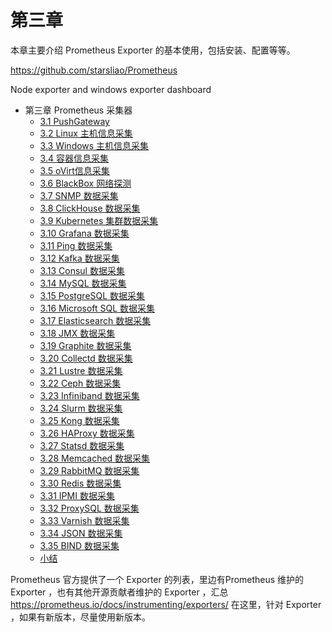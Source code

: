 # 第三章 

本章主要介绍 Prometheus Exporter 的基本使用，包括安装、配置等等。

https://github.com/starsliao/Prometheus

Node exporter and windows exporter dashboard 

* 第三章 Prometheus 采集器
    * [3.1 PushGateway](3.1-pushgateway.md)
    * [3.2 Linux 主机信息采集](3.2-node-exporter.md)
    * [3.3 Windows 主机信息采集](3.3-windows-exporter.md)
    * [3.4 容器信息采集](3.4-cadvisor.md)
    * [3.5 oVirt信息采集](3.5-ovirt-exporter.md)
    * [3.6 BlackBox 网络探测](3.6-blackbox-exporter.md)
    * [3.7 SNMP 数据采集](3.7-snmp-exporter.md)
    * [3.8 ClickHouse 数据采集](3.8-clickhouse-exporter.md)
    * [3.9 Kubernetes 集群数据采集](3.9-kube-state-metrics.md)
    * [3.10 Grafana 数据采集](3.10-grafana-metrics.md)
    * [3.11 Ping 数据采集](3.11-ping-exporter.md)
    * [3.12 Kafka 数据采集](3.12-kafka-exporter.md)
    * [3.13 Consul 数据采集](3.13-consul-exporter.md)
    * [3.14 MySQL 数据采集](3.14-mysql-server-exporter.md)
    * [3.15 PostgreSQL 数据采集](3.15-postgresql-exporter.md)
    * [3.16 Microsoft SQL 数据采集](3.16-mssql-server-exporter.md)
    * [3.17 Elasticsearch 数据采集](3.17-elasticsearch-exporter.md)
    * [3.18 JMX 数据采集](3.18-jmx-exporter.md)
    * [3.19 Graphite 数据采集](3.19-graphite-exporter.md)
    * [3.20 Collectd 数据采集](3.20-collectd-exporter.md)
    * [3.21 Lustre 数据采集](3.21-lustre-exporter.md)
    * [3.22 Ceph 数据采集](3.22-ceph-exporter.md)
    * [3.23 Infiniband 数据采集](3.23-infiniband-exporter.md)
    * [3.24 Slurm 数据采集](3.24-slurm-exporter.md)
    * [3.25 Kong 数据采集](3.25-kong-metrics.md)
    * [3.26 HAProxy 数据采集](3.26-haproxy-exporter.md)
    * [3.27 Statsd 数据采集](3.27-statsd-exporter.md)
    * [3.28 Memcached 数据采集](3.28-memcached-exporter.md)
    * [3.29 RabbitMQ 数据采集](3.29-rabbitmq-exporter.md)
    * [3.30 Redis 数据采集](3.30-redis-exporter.md)
    * [3.31 IPMI 数据采集](3.31-ipmi-exporter.md)
    * [3.32 ProxySQL 数据采集](3.32-proxysql-exporter.md)
    * [3.33 Varnish 数据采集](3.33-varnish-exporter.md)
    * [3.34 JSON 数据采集](3.34-json-exporter.md)
    * [3.35 BIND 数据采集](3.35-bind-exporter.md)
    * [小结](END.md)


Prometheus 官方提供了一个 Exporter 的列表，里边有Prometheus 维护的 Exporter ，也有其他开源贡献者维护的 Exporter ，汇总 https://prometheus.io/docs/instrumenting/exporters/ 在这里，针对 Exporter ，如果有新版本，尽量使用新版本。